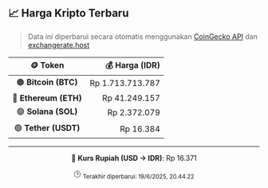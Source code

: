 

<!-- HARGA_KRIPTO -->
## 📈 Harga Kripto Terbaru

> Data ini diperbarui secara otomatis menggunakan [CoinGecko API](https://www.coingecko.com/) dan [exchangerate.host](https://exchangerate.host/)

<div align="center">

| 🪙 Token | 💰 Harga (IDR) |
|:------:|---------------:|
| 🟠 **Bitcoin (BTC)**   | Rp 1.713.713.787 |
| 🔵 **Ethereum (ETH)**  | Rp 41.249.157 |
| 🟣 **Solana (SOL)**    | Rp 2.372.079 |
| 🟢 **Tether (USDT)**   | Rp 16.384 |

---

💱 **Kurs Rupiah (USD → IDR)**: Rp 16.371

🕒 <sub>Terakhir diperbarui: 19/6/2025, 20.44.22</sub>

</div>
<!-- /HARGA_KRIPTO -->